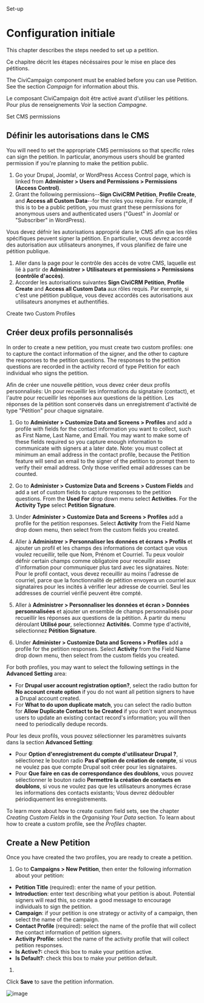 Set-up

Configuration initiale
======================

This chapter describes the steps needed to set up a petition.

Ce chapitre décrit les étapes nécéssaires pour le mise en place des pétitions.

The CiviCampaign component must be enabled before you can use Petition.
See the section *Campaign* for information about this.

Le composant CiviCampaign doit être activé avant d'utiliser les pétitions.
Pour plus de renseignements Voir la section *Campagne*.


Set CMS permissions

Définir les autorisations dans le CMS
-------------------------------------

You will need to set the appropriate CMS permissions so that specific roles can
sign the petition. In particular, anonymous users should be granted permission
if you're planning to make the petition public.

1.  Go your Drupal, Joomla!, or WordPress Access Control page, which is linked
    from **Administer > Users and Permissions > Permissions (Access Control)**.
2.  Grant the following permissions--**Sign CiviCRM Petition**, **Profile
    Create**, and **Access all Custom Data**--for the roles you require. For
    example, if this is to be a public petition, you must grant these
    permissions for anonymous users and authenticated users ("Guest" in Joomla!
    or "Subscriber" in WordPress).

Vous devez défnir les autorisations approprié dans le CMS afin que les rôles spécifiques peuvent signer la pétition.
En particulier, vous devrez accordé des autorisation aux utilisateurs anonymes, if vous planifiez de faire une pétition publique.

1. Aller dans la page pour le contrôle des accès de votre CMS, laquelle est lié à partir de **Administrer > Utilisateurs et permissions > Permissions (contrôle d'accès)**.
2. Accorder les autorisations suivantes **Sign CiviCRM Petition**, **Profile Create** and **Access all Custom Data** aux rôles requis. Par exemple, si c'est une pétition publique, vous devez accordés ces autorisations aux utilisateurs anonymes et authentifiés.

Create two Custom Profiles

Créer deux profils personnalisés
--------------------------------

In order to create a new petition, you must create two custom profiles:
one to capture the contact information of the signer, and the other to
capture the responses to the petition questions. The responses to the
petition questions are recorded in the activity record of type Petition
for each individual who signs the petition.

Afin de créer une nouvelle pétition, vous devez créer deux profils personnalisés:
Un pour recueillir les informations du signataire (contact), et l'autre pour recueillir les réponses aux questions de la pétition.
Les réponses de la pétition sont conservés dans un enregistrement d'activité de type "Pétition" pour chaque signataire.

1.  Go to **Administer > Customize Data and Screens > Profiles** and add
    a profile with fields for the contact information you want to
    collect, such as First Name, Last Name, and Email. You may want to
    make some of these fields required so you capture enough information
    to communicate with signers at a later date. Note: you must collect
    at minimum an email address in the contact profile, because the
    Petition feature will send an email to the signer of the petition to
    prompt them to verify their email address. Only those verified email
    addresses can be counted.
2.  Go to **Administer > Customize Data and Screens > Custom Fields** and
    add a set of custom fields to capture responses to the petition
    questions. From the **Used For** drop down menu select **Activities**. For
    the **Activity Type** select **Petition Signature**.
3.  Under **Administer > Customize Data and Screens > Profiles** add a
    profile for the petition responses. Select **Activity** from the Field
    Name drop down menu, then select from the custom fields you created.

1. Aller à **Administrer > Personnaliser les données et écrans > Profils** et ajouter un profil et les champs des informations de contact que vous voulez recueillir, telle que Nom, Prénom et Courriel. Tu peux vouloir défnir certain champs comme obligatoire pour receuillir assez d'information pour communiquer plus tard avec les signataires. Note: Pour le profil contact, vous devez receuillir au moins l'adresse de courriel, parce que la fonctionnalité de pétition envoyera un courriel aux signataires pour les incités à vérifier leur adresse de courriel. Seul les addresses de courriel vérifié peuvent être compté.
2. Aller à **Administrer > Personnaliser les données et écran > Données personnalisées** et ajouter un ensemble de champs personnalisés pour recueillir les réponses aux questions de la pétition. À partir du menu déroulant **Utilisé pour**, selectionnez **Activités**. Comme type d'activité, sélectionnez **Pétition Signature**.
3.  Under **Administer > Customize Data and Screens > Profiles** add a
    profile for the petition responses. Select **Activity** from the Field
    Name drop down menu, then select from the custom fields you created.



For both profiles, you may want to select the following settings in the
**Advanced Setting** area:

-   For **Drupal user account registration option?**, select the radio
    button for **No account create option** if you do not want all
    petition signers to have a Drupal account created.
-   For **What to do upon duplicate match**, you can select the radio
    button for **Allow Duplicate Contact to be Created** if you don't
    want anonymous users to update an existing contact record's
    information; you will then need to periodically dedupe records.

Pour les deux profils, vous pouvez sélectionner les paramètres suivants dans la section **Advanced Setting**:

- Pour **Option d'enregistrement du compte d'utilisateur Drupal ?**, sélectionez le bouton radio **Pas d'option de création de compte**, si vous ne voulez pas que compte Drupal soit créer pour les signataires.
- Pour **Que faire en cas de correspondance des doublons**, vous pouvez sélectionner le bouton radio **Permettre la création de contacts en doublons**, si vous ne voulez pas que les utilisateurs anonymes écrase les informations des contacts existants; Vous devrez dédoubler périodiquement les enregistrements.

To learn more about how to create custom field sets, see the chapter
*Creating Custom Fields* in the *Organising Your Data* section. To learn about how to
create a custom profile, see the *Profiles* chapter.

Create a New Petition
---------------------

Once you have created the two profiles, you are ready to create a
petition.

1.  Go to **Campaigns > New Petition**, then enter the following
    information about your petition:

 -   **Petition Title** (required): enter the name of your petition.
 -   **Introduction**: enter text describing what your petition is
     about. Potential signers will read this, so create a good message
     to encourage individuals to sign the petition.
 -   **Campaign**: if your petition is one strategy or activity of a
     campaign, then select the name of the campaign.
 -   **Contact Profile** (required): select the name of the profile
     that will collect the contact information of petition signers.
 -   **Activity Profile**: select the name of the activity profile that
     will collect petition responses.
 -   **Is Active?:** check this box to make your petition active.
 -   **Is Default?**: check this box to make your petition default.

1.
Click **Save** to save the petition information.

![image](../img/petition_new.png)
